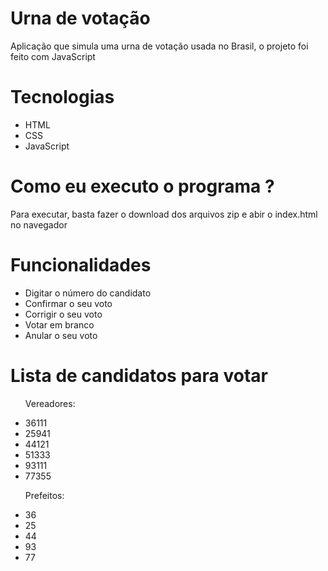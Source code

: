 # Urna de votação

<p>Aplicação que simula uma urna de votação usada no Brasil, o projeto foi feito com JavaScript</p>

# Tecnologias

<ul>
  <li>HTML</li>
  <li>CSS</li>
  <li>JavaScript</li>
</ul>


# Como eu executo o programa ?

<p>Para executar, basta fazer o download dos arquivos zip e abir o index.html no navegador</p>

# Funcionalidades

<ul>
  <li>Digitar o número do candidato</li>
  <li>Confirmar o seu voto</li>
  <li>Corrigir o seu voto</li>
  <li>Votar em branco</li>
  <li>Anular o seu voto</li>
</ul>

# Lista de candidatos para votar

<ul>
  <p>Vereadores:</p>
  <li>36111</li>
  <li>25941</li>
  <li>44121</li>
  <li>51333</li>
  <li>93111</li>
  <li>77355</li>
</ul>


<ul>
  <p>Prefeitos:</p>
  <li>36</li>
  <li>25</li>
  <li>44</li>
  <li>93</li>
  <li>77</li>
</ul>
